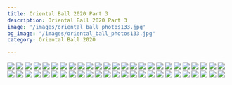 ```yaml
---
title: Oriental Ball 2020 Part 3
description: Oriental Ball 2020 Part 3
image: '/images/oriental_ball_photos133.jpg'
bg_image: "/images/oriental_ball_photos133.jpg"
category: Oriental Ball 2020

---
```


![](/images/oriental_ball_photos101.jpg)
![](/images/oriental_ball_photos102.jpg)
![](/images/oriental_ball_photos103.jpg)
![](/images/oriental_ball_photos104.jpg)
![](/images/oriental_ball_photos105.jpg)
![](/images/oriental_ball_photos106.jpg)
![](/images/oriental_ball_photos107.jpg)
![](/images/oriental_ball_photos108.jpg)
![](/images/oriental_ball_photos109.jpg)
![](/images/oriental_ball_photos110.jpg)
![](/images/oriental_ball_photos111.jpg)
![](/images/oriental_ball_photos112.jpg)
![](/images/oriental_ball_photos113.jpg)
![](/images/oriental_ball_photos114.jpg)
![](/images/oriental_ball_photos115.jpg)
![](/images/oriental_ball_photos116.jpg)
![](/images/oriental_ball_photos117.jpg)
![](/images/oriental_ball_photos118.jpg)
![](/images/oriental_ball_photos119.jpg)
![](/images/oriental_ball_photos120.jpg)
![](/images/oriental_ball_photos121.jpg)
![](/images/oriental_ball_photos122.jpg)
![](/images/oriental_ball_photos123.jpg)
![](/images/oriental_ball_photos124.jpg)
![](/images/oriental_ball_photos125.jpg)
![](/images/oriental_ball_photos126.jpg)
![](/images/oriental_ball_photos127.jpg)
![](/images/oriental_ball_photos128.jpg)
![](/images/oriental_ball_photos129.jpg)
![](/images/oriental_ball_photos130.jpg)
![](/images/oriental_ball_photos131.jpg)
![](/images/oriental_ball_photos132.jpg)
![](/images/oriental_ball_photos133.jpg)
![](/images/oriental_ball_photos134.jpg)
![](/images/oriental_ball_photos135.jpg)
![](/images/oriental_ball_photos136.jpg)
![](/images/oriental_ball_photos137.jpg)
![](/images/oriental_ball_photos138.jpg)
![](/images/oriental_ball_photos139.jpg)
![](/images/oriental_ball_photos140.jpg)
![](/images/oriental_ball_photos141.jpg)
![](/images/oriental_ball_photos142.jpg)
![](/images/oriental_ball_photos143.jpg)
![](/images/oriental_ball_photos144.jpg)
![](/images/oriental_ball_photos145.jpg)
![](/images/oriental_ball_photos146.jpg)
![](/images/oriental_ball_photos147.jpg)
![](/images/oriental_ball_photos148.jpg)
![](/images/oriental_ball_photos149.jpg)
![](/images/oriental_ball_photos150.jpg)
